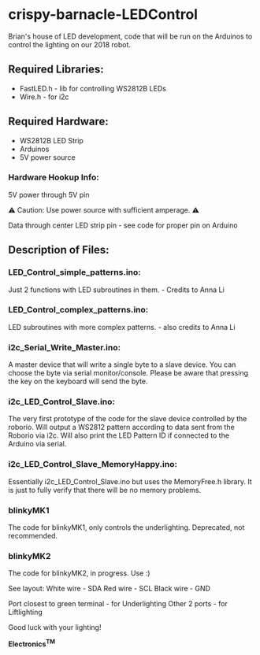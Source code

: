# crispy-barnacle-LEDControl
Brian's house of LED development, code that will be run on the Arduinos to control the lighting on our 2018 robot. 

## Required Libraries:
- FastLED.h - lib for controlling WS2812B LEDs
- Wire.h - for i2c

## Required Hardware:
- WS2812B LED Strip
- Arduinos
- 5V power source

### Hardware Hookup Info:
5V power through 5V pin

:warning: Caution: Use power source with sufficient amperage. :warning:

Data through center LED strip pin - see code for proper pin on Arduino

## Description of Files:

### LED_Control_simple_patterns.ino:
Just 2 functions with LED subroutines in them. - Credits to Anna Li

### LED_Control_complex_patterns.ino:
LED subroutines with more complex patterns. - also credits to Anna Li

### i2c_Serial_Write_Master.ino:
A master device that will write a single byte to a slave device. You can choose the byte via serial monitor/console. Please be aware that pressing the key on the keyboard will send the byte.

### i2c_LED_Control_Slave.ino:
The very first prototype of the code for the slave device controlled by the roborio. Will output a WS2812 pattern according to data sent from the Roborio via i2c. Will also print the LED Pattern ID if connected to the Arduino via serial.

### i2c_LED_Control_Slave_MemoryHappy.ino:
Essentially i2c_LED_Control_Slave.ino but uses the MemoryFree.h library. It is just to fully verify that there will be no memory problems.

### blinkyMK1 
The code for blinkyMK1, only controls the underlighting. Deprecated, not recommended.


### blinkyMK2
The code for blinkyMK2, in progress. Use :)

See layout: 
White wire - SDA
Red wire - SCL
Black wire - GND

Port closest to green terminal - for Underlighting
Other 2 ports - for Liftlighting

Good luck with your lighting!



<b>Electronics<sup>TM</sup></b>
